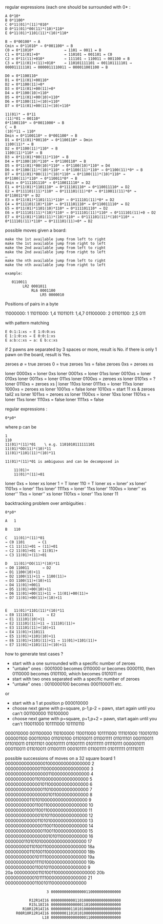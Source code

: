 
regular expressions (each one should be surrounded with 0\* :

    A 0*10*
    B 0*1100*
    C 0*11(01)*(11)*010*
    D 0*11(01)*00(11)*(10)*110*
    E 0*11(01)*1101(11)*(10)*110*

    B → 0*00100* → A
    Cmin = 0*11010* → 0*001100* → B
    C0 = 0*11010*              → 1101 → 0011 = B
    C1 = 0*11(01)+0*           → 110101 → 001101 = C0 
    C2 = 0*11(11)+010*         → 111101 → 110011 → 001100 = B
    C3 = 0*11(01)+(11)+010*    → 110101111101 → 001101111101 → 000011111101 → 0000011110011 → 000011001100 → B

    D0 = 0*1100110*
    D1 = 0*11(01)+00110*
    D2 = 0*1100(11)+0*
    D3 = 0*11(01)+00(11)+0*
    D4 = 0*1100(10)+110*
    D5 = 0*11(01)+00(10)+110*
    D6 = 0*1100(11)+(10)+110*
    D7 = 0*11(01)+00(11)+(10)+110*

    11(01)* → 0*11
    (11)*01 → 00110*
    0*1100110* → 0*0011000* → B
    C → B
    (10)*11 → 110*
    Dmin = 0*1100110* → 0*001100* → B
    D1 = 0*11(01)*00110* → 0*1100110* → Dmin
    1100(11)* → B
    D2 = 0*1100(11)*110* → B
    1100(11)*110* → B
    D3 = 0*11(01)*00(11)*110* → B
    D4 = 0*1100(10)*110* → 0*1100110* → B
    D5 = 0*11(01)*00(10)*110* → 0*1100(10)*110* = D4
    D6 = 0*1100(11)*(10)*110* → 0*1100(11)*110* → 0*1100(11)*0* → B
    D7 = 0*11(01)*00(11)*(10)*110* → 0*1100(11)*(10)*110* → 0*1100(11)*110* → 0*110011*0* → B
    Emin = 0*111101110* → 0*110011110* = D2
    E1 = 0*11(01)*1101110* → 0*111101110* → 0*110011110* = D2
    E2 = 0*111101(11)*110* → 0*111101(11)*0* → 0*110011(11)*0* → 0*110011*0* = D2
    E3 = 0*11(01)*1101(11)*110* → 0*111101(11)*0* = D2
    E4 = 0*111101(10)*110* → 0*111101110* → 0*110011110* = D2
    E5 = 0*11(01)*1101(10)*110* → 0*111101110* → D2
    E6 = 0*111101(11)*(10)*110* → 0*111101(11)*110* → 0*111101(11)+0 → D2
    E7 = 0*11(01)*1101(11)*(10)*110* → 0*111101(11)*(10)*110* → 0*111101(11)*110* → 0*111101(11)+0* → D2

    



possible moves given a board:

    make the 1st available jump from left to right
    make the 1st available jump from right to left
    make the 2nd available jump from left to right
    make the 2nd available jump from right to left
    …
    make the nth available jump from left to right
    make the nth available jump from right to left

    example:

       0110011
            LR2 0001011
                RL6 0001100
                    LR5 0000010


Positions of pairs in a byte

11000000: 1
11011000: 1,4
11011011: 1,4,7
01100000: 2
01101100: 2,5
011


with pattern matching

    E 0:1:1:xs → E 1:0:0:xs
    E 1:1:0:xs → E 0:0:1:xs
    E a:b:c:xs → a: E b:c:xs

if 2 pawns are separated by 3 spaces or more, result is No.
if there is only 1 pawn on the board, result is Yes.

zeroes ∅    = true
zeroes 0    = true
zeroes 1xs  = false
zeroes 0xs  = zeroes xs

loner 0000xs = loner 0xs
loner 0001xs = loner 01xs
loner 0010xs = loner 010xs
loner 0011xs = loner 011xs
loner 0100xs = zeroes xs
loner 0101xs = ?
loner 0110xs = zeroes xs | loner 110xs
loner 0111xs = loner 111xs
loner 1000xs = zeroes xs
loner 1001xs = false
loner 1010xs = start 11 xs & zeroes tail2 xs
loner 1011xs = zeroes xs
loner 1100xs = loner 10xs
loner 1101xs = loner 11xs
loner 1110xs = false
loner 1111xs = false

regular expressions :

    0*p0*

where p can be 
    
    1
    110
    11(01)*(11)*01    \ e.g. 1101010111111101
    11(01)*OO(11)*(10)*11
    11(01)*1101(11)*(10)*11

    11(01)*(11)*01 is ambiguous and can be decomposed in

        11(01)+
        11(01)*(11)+01


loner 0xs = loner xs
loner 1 = T
loner 110 = T
loner xs = loner' xs
loner' 1101xs = loner' 11xs
loner' 1111xs = loner' 11xs
loner' 1100xs = loner'' xs
loner'' 11xs = loner'' xs
loner 1101xs = loner' 11xs
loner 11

backtracking problem over ambiguities :

    0*p0*

    A   1

    B   110

    C   11(01)*(11)*01
    → C0 1101      → C1
    → C1 11(11)+01 → (11)+01
    → C2 11(01)+01 → 11(01)+
    → C3 11(01)+(11)+01

    D   11(01)*OO(11)*(10)*11
    → D0 110011      → D2
    → D1 1100(10)+11
    → D2 1100(11)+11 → 1100(11)+
    → D3 1100(11)+(10)+11
    → D4 11(01)+0011
    → D5 11(01)+00(10)+11
    → D6 11(01)+00(11)+11 → 11(01)+00(11)+
    → D7 11(01)+00(11)+(10)+11


    E   11(01)*1101(11)*(10)*11
    → E0 11110111      → E2
    → E1 111101(10)+11
    → E2 111101(11)+11 → 111101(11)+
    → E3 111101(11)+(10)+11
    → E4 11(01)+110111
    → E5 11(01)+1101(10)+11
    → E6 11(01)+1101(11)+11 → 11(01)+1101(11)+
    → E7 11(01)+1101(11)+(10)+11




how to generate test cases ?

 - start with a one surrounded with a specific number of zeroes
 - "untake" ones : 0001000 becomes 0110000 or becomes 0000110, then 0110000 becomes 0101100, which becomes 0101011
or
 - start with two ones separated with a specific number of zeroes
 - "untake" ones : 0010000100 becomes 0001100011 etc.

 or

- start with a 1 at position p
    000010000
- choose next game with p=square, p-1,p-2 = pawn, start again until you can't
    001100000
    110100000
- choose next game with p=square, p+1,p+2 = pawn, start again until you can't
    110011000
    101111000
    101110110

000010000
    001100000
        110100000
            110011000
                101111000
                111101000
                110010110
    000001100
        000110100
            011010100
                011010011
                    011001111
                    011011101
            000110011
                011010011
                    011011101
                000101111
                    011001111
                        010111111
                        011110111
        000001011
            000110011
                011010011
                    011001111
                000101111
                    011001111
                        010111111
                        011110111


possible successions of moves on a 32 square board
                       1 00000000000000010000000000000000
                       2 00000000000001100000000000000000
                       3 00000000000000001100000000000000
                       4 00000000000110100000000000000000
                       5 00000000000001011000000000000000
                       6 00000000000000110100000000000000
                       7 00000000000000001011000000000000
                       8 00000000011010100000000000000000
                       9 00000000000110011000000000000000
                      10 00000000000110011000000000000000
                      11 00000000000001010110000000000000
                      12 00000000000011010100000000000000
                      13 00000000000000110011000000000000
                      14 00000000000000110011000000000000
                      15 00000000000000001010110000000000
                      16 00000001101010100000000000000000
                      17 00000000011010011000000000000000
                     18a 00000000011010011000000000000000
                     18b 00000000000101111000000000000000
                     19a 00000000000111101000000000000000
                     19b 00000000000110010110000000000000
                      9  
                     20a 00000000011010011000000000000000
                     20b 00000000000101111000000000000000
                     21  00000000000110010110000000000000




                       3 00000000000000001100000000000000

               R12R14I16 00000000000110100000000000000000
               R15L18I16 00000000000000110100000000000000
            R10R12R14I16 00000000011010100000000000000000
         R08R10R12R14I16 00000001101010100000000000000000
                     L18 00000000000000001100000000000000
                   


